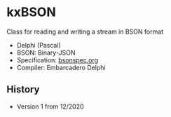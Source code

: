 # kxBSON
Class for reading and writing a stream in BSON format

* Delphi (Pascal)
* BSON: Binary-JSON
* Specification: [bsonspec.org](http://bsonspec.org/)
* Compiler: Embarcadero Delphi

## History
* Version 1 from 12/2020
